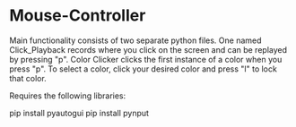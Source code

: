 # Mouse-Controller
 
Main functionality consists of two separate python files.
One named Click_Playback records where you click on the screen and can be replayed by pressing "p".
Color Clicker clicks the first instance of a color when you press "p". To select a color, click your desired color and press "l" to lock that color. <br>

Requires the following libraries:

pip install pyautogui
pip install pynput
